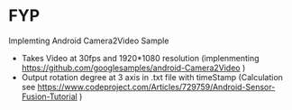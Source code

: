 # FYP

Implemting Android Camera2Video Sample

* Takes Video at 30fps and 1920*1080 resolution (implenmenting https://github.com/googlesamples/android-Camera2Video )
* Output rotation degree at 3 axis in .txt file with timeStamp
(Calculation see https://www.codeproject.com/Articles/729759/Android-Sensor-Fusion-Tutorial )
